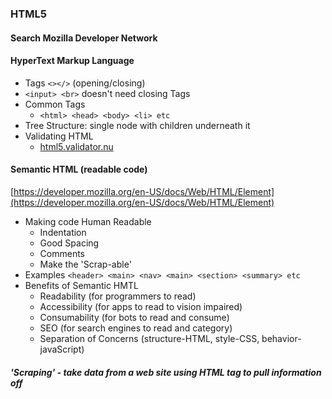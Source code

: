 ### HTML5

#### Search Mozilla Developer Network

#### HyperText Markup Language

  - Tags `<></>` (opening/closing)
  - `<input> <br>` doesn't need closing Tags
  - Common Tags
    - `<html> <head> <body> <li> etc`
  - Tree Structure: single node with children underneath it
  - Validating HTML
    - [html5.validator.nu](https://html5.validator.nu/)

#### Semantic HTML (readable code)
[https://developer.mozilla.org/en-US/docs/Web/HTML/Element](https://developer.mozilla.org/en-US/docs/Web/HTML/Element)

  - Making code Human Readable
    - Indentation
    - Good Spacing
    - Comments
    - Make the 'Scrap-able'
  - Examples `<header> <main> <nav> <main> <section> <summary> etc`
  - Benefits of Semantic HMTL
    - Readability (for programmers to read)
    - Accessibility (for apps to read to vision impaired)
    - Consumability (for bots to read and consume)
    - SEO (for search engines to read and category)
    - Separation of Concerns (structure-HTML, style-CSS, behavior-javaScript)


##### 'Scraping' - take data from a web site using HTML tag to pull information off
